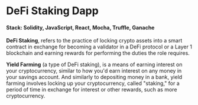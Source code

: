 # DeFi Staking Dapp

#### Stack: Solidity, JavaScript, React, Mocha, Truffle, Ganache

**DeFi Staking**, refers to the practice of locking crypto assets into a smart contract in exchange for becoming a validator in a DeFi protocol or a Layer 1 blockchain and earning rewards for performing the duties the role requires.

**Yield Farming** (a type of DeFi staking), is a means of earning interest on your cryptocurrency, similar to how you'd earn interest on any money in your savings account. And similarly to depositing money in a bank, yield farming involves locking up your cryptocurrency, called "staking," for a period of time in exchange for interest or other rewards, such as more cryptocurrency.